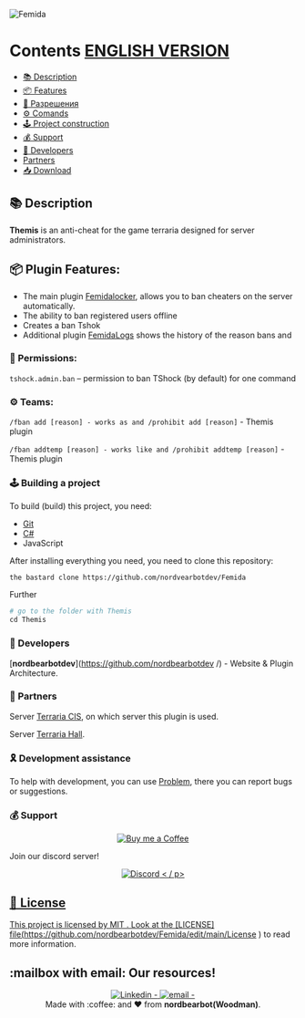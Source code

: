 ![Femida](https://user-images.githubusercontent.com/85753549/161287353-353808a0-9c40-4255-8097-5592cbb29101.png) 



# Contents [ENGLISH VERSION](https://github.com/nordbearbotdev/Femida/edit/main/README_ENG.md )
* [📚 Description](https://github.com/TerraSNG/Femida/blob/main/README.md#-%D0%BE%D0%BF%D0%B8%D1%81%D0%B0%D0%BD%D0%B8%D0%B5 )
* [📦 Features](https://github.com/TerraSNG/Femida/blob/main/README.md#-%D0%B2%D0%BE%D0%B7%D0%BC%D0%BE%D0%B6%D0%BD%D0%BE%D1%81%D1%82%D0%B8-%D0%BF%D0%BB%D0%B0%D0%B3%D0%B8%D0%BD%D0%B0)
* [🔐 Разрешения](https://github.com/TerraSNG/Femida/blob/main/README.md#-%D1%80%D0%B0%D0%B7%D1%80%D0%B5%D1%88%D0%B5%D0%BD%D0%B8%D1%8F )
* [⚙ Comands](https://github.com/TerraSNG/Femida/blob/main/README.md#-%D0%BA%D0%BE%D0%BC%D0%B0%D0%BD%D0%B4%D1%8B )
* [🕹️ Project construction]()
* [💰 Support](https://github.com/TerraSNG/Femida/blob/main/README.md#-%D0%BF%D0%BE%D0%B4%D0%B4%D0%B5%D1%80%D0%B6%D0%B0%D1%82%D1%8C )
* [👥 Developers](https://github.com/TerraSNG/Femida/blob/main/tSNG_TEAM.md )
* [Partners]()
* [📥 Download](https://github.com/TerraSNG/Femida/blob/main/Builds.zip )


## 📚 Description

**Themis** is an anti-cheat for the game terraria designed for server administrators.

## 📦 Plugin Features:

- The main plugin [Femidalocker](https://github.com/TerraSNG/Femida/tree/main/FemidaLocker ), allows you to ban cheaters on the server automatically.
- The ability to ban registered users offline
- Creates a ban Tshok
- Additional plugin [FemidaLogs](https://github.com/TerraSNG/Femida/tree/main/FemidaLogs/BanDisplayer ) shows the history of the reason bans and 

### 🔐 Permissions:

`tshock.admin.ban` – permission to ban TShock (by default) for one command

### ⚙ Teams:

`/fban add [reason] - works as and /prohibit add [reason]` - Themis plugin

`/fban addtemp [reason] - works like and /prohibit addtemp [reason]` - Themis plugin

### 🕹️ Building a project
To build (build) this project, you need:
- [Git](https://git-scm.com)
- [C#](https://docs.microsoft.com/ru-ru/dotnet/csharp/)
- JavaScript

After installing everything you need, you need to clone this repository:

`the bastard clone https://github.com/nordvearbotdev/Femida `

Further

```python
# go to the folder with Themis
cd Themis
```

### 👥 Developers

[**nordbearbotdev**](https://github.com/nordbearbotdev /) - Website & Plugin Architecture.

### 🤝 Partners
Server [Terraria CIS](https://discord.gg/s4gFbdrMmd ), on which server this plugin is used.

Server [Terraria Hall](https://discord.gg/vHv8wgYFb3 ).

### 🎗 Development assistance

To help with development, you can use [Problem](https://github.com/TerraSNG/Femida/issues ), there you can report bugs or suggestions. 

### 💰 Support

<p align="center">
<a href="https://www.buymeacoffee.com/TerrariaSNG "><img title="Buy me a Coffee" src="https://miro.medium.com/max/1400/1 *QCQqlZr6doDP-cszzpaSpw.png"></a>
  
Join our discord server!
  
<p align="center">
<a href="https://discord.gg/s4gFbdrMmd "><img title="Discord" src="https://discord.com/assets/364fc8a0ee7fcebf47ca6ebd16ec12f1.svg "</a>
< / p>
  
  
## 📃 License
  
This project is licensed by MIT . Look at the [LICENSE] file(https://github.com/nordbearbotdev/Femida/edit/main/License ) to read more information.
  
## :mailbox with email: Our resources!

<p align="center">
<a href="/" target="_blank" >
  <img alt="Linkedin - " src="https://img.shields.io/badge/Linkedin--%23F8952D?style=social&logo=linkedin ">
</a>
<a href="mailto:Sorry ! I am not publishing email now " target="_blank" >
<img alt="email - " src="https://img.shields.io/badge/Email--%23F8952D?style=social&logo=gmail ">
</a> 
<br/>
  Made with :coffee: and ❤️ from <b>nordbearbot(Woodman)</b>.
<p/>
